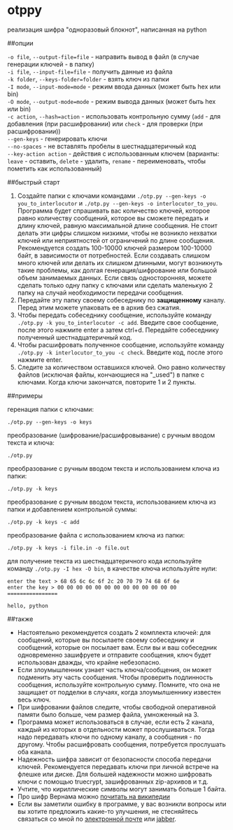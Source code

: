 otppy
=====
реализация шифра "одноразовый блокнот", написанная на python

##опции

`-o file`, `--output-file=file` - направить вывод в файл (в случае генерации ключей - в папку)  
`-i file`, `--input-file=file` - получить данные из файла  
`-k folder`, `--keys-folder=folder` - взять ключ из папки  
`-I mode`, `--input-mode=mode` - режим ввода данных (может быть hex или bin)  
`-O mode`, `--output-mode=mode` - режим вывода данных (может быть hex или bin)  
`-c action`, `--hash=action` - использовать контрольную сумму (`add` - для добавления (при расшифровании)  или `check` - для проверки (при расшифровании))  
`--gen-keys` - генерировать ключи  
`--no-spaces` - не вставлять пробелы в шестнадцатеричный код  
`--key-action action` - действия с использованным ключем (варианты: `leave` - оставить, `delete` - удалить, `rename` - переименовать, чтобы пометить как использованный)  

##быстрый старт

1. Создайте папки с ключами командами `./otp.py --gen-keys -o you_to_interlocutor` и `./otp.py --gen-keys -o interlocutor_to_you`. Программа будет спрашивать вас количество ключей, которое равно количеству сообщений, которое вы сможете передать и длину ключей, равную максимальной длине сообщения. Не стоит делать эти цифры слишком низкими, чтобы не возникло нехватки ключей или неприятностей от ограничений по длине сообщения. Рекомендуется создать 100-10000 ключей размером 100-10000 байт, в зависимости от потребностей. Если создавать слишком много ключей или делать их слишком длинными, могут возникнуть такие проблемы, как долгая генерация/шифрование или большой объем занимаемых данных. Если связь односторонняя, можете сделать только одну папку с ключами или сделать маленькую 2 папку на случай необходимости передачи сообщения.
2. Передайте эту папку своему собеседнику по **защищенному** каналу. Перед этим можете упаковать ее в архив без сжатия.
3. Чтобы передать собеседнику сообщение, используйте команду `./otp.py -k you_to_interlocutor -c add`. Введите свое сообщение, после этого нажмите enter а затем ctrl+d. Передайте собеседнику полученный шестнадцатеричный код.
4. Чтобы расшифровать полученное сообщение, используйте команду `./otp.py -k interlocutor_to_you -c check`. Введите код, после этого нажмите enter.
5. Следите за количеством оставшихся ключей. Оно равно количеству файлов (исключая файлы, кончающиеся на "_used") в папке с ключами. Когда ключи закончатся, повторите 1 и 2 пункты.

##примеры

геренация папки с ключами:

    ./otp.py --gen-keys -o keys

преобразование (шифрование/расшифровывание) с ручным вводом текста и ключа:

    ./otp.py

преобразование с ручным вводом текста и использованием ключа из папки:

    ./otp.py -k keys

преобразование с ручным вводом текста, использованием ключа из папки и добавлением контрольной суммы:

    ./otp.py -k keys -с add

преобразование файла с использованием ключа из папки:

    ./otp.py -k keys -i file.in -o file.out

для получение текста из шестнадцатеричного кода используйте команду `./otp.py -I hex -O bin`, в качестве ключа используйте нули:

    enter the text > 68 65 6c 6c 6f 2c 20 70 79 74 68 6f 6e
    enter the key > 00 00 00 00 00 00 00 00 00 00 00 00 00
    ================

    hello, python

##также

* Настоятельно рекомендуется создать 2 комплекта ключей: для сообщений, которые вы посылаете своему собеседнику и сообщений, которые он посылает вам. Если вы и ваш собеседник одновременно зашифруете и отправите сообщения, ключ будет использован дважды, что крайне небезопасно.
* Если злоумышленник узнает часть ключа/сообщения, он может подменить эту часть сообщения. Чтобы проверить подлинность сообщения, используйте контрольную сумму. Помните, что она не защищает от подделки в случаях, когда злоумылшеннику известен весь ключ.
* При шифровании файлов следите, чтобы свободной оперативной памяти было больше, чем размер файла, умноженный на 3.
* Программа может использоваться в случае, если есть 2 канала, каждый из которых в отдельности может прослушиваться. Тогда надо передавать ключи по одному каналу, а сообщения - по другому. Чтобы расшифровать сообщения, потребуется прослушать оба канала.
* Надежность шифра зависит от безопасности способа передачи ключей. Рекомендуется передавать ключи при личной встрече на флешке или диске. Для большей надежности можно шифровать ключи с помощью truecrypt, зашифрованных zip-архивов и т.д.
* Учтите, что кириллические символы могут занимать больше 1 байта.
* Про шифр Вернама можно [почитать на википедии](http://ru.wikipedia.org/wiki/Шифр_Вернама)
* Если вы заметили ошибку в программе, у вас возникли вопросы или вы хотите предложить какие-то улучшения, не стесняйтесь связаться со мной по [электронной почте](mailto:anton-tsyganenko@yandex.ru) или [jabber](xmpp:antontsyganenko@jabber.ru).
